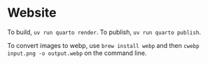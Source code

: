 # Website

To build, `uv run quarto render`. To publish, `uv run quarto publish`.

To convert images to webp, use `brew install webp` and then `cwebp input.png -o output.webp` on the command line.
